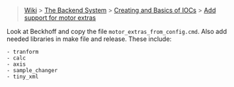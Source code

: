 > [Wiki](Home) > [The Backend System](The-Backend-System) > [Creating and Basics of IOCs](IOCs) > [Add support for motor extras](Add-support-for-motor-extras)

Look at Beckhoff and copy the file `motor_extras_from_config.cmd`. Also add needed libraries in make file and release. These include:

    - tranform
    - calc
    - axis
    - sample_changer
    - tiny_xml
 